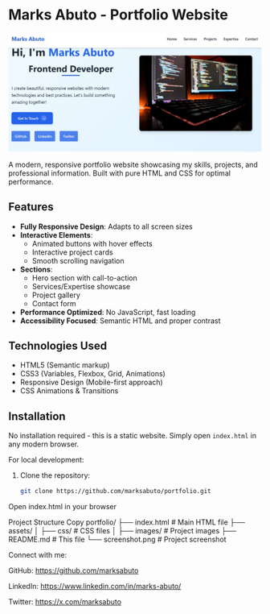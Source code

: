 # Marks Abuto - Portfolio Website

![Portfolio Screenshot](\assets\images\portfolio.jpg) 

A modern, responsive portfolio website showcasing my skills, projects, and professional information. Built with pure HTML and CSS for optimal performance.

## Features

- **Fully Responsive Design**: Adapts to all screen sizes
- **Interactive Elements**:
  - Animated buttons with hover effects
  - Interactive project cards
  - Smooth scrolling navigation
- **Sections**:
  - Hero section with call-to-action
  - Services/Expertise showcase
  - Project gallery
  - Contact form
- **Performance Optimized**: No JavaScript, fast loading
- **Accessibility Focused**: Semantic HTML and proper contrast

## Technologies Used

- HTML5 (Semantic markup)
- CSS3 (Variables, Flexbox, Grid, Animations)
- Responsive Design (Mobile-first approach)
- CSS Animations & Transitions

## Installation

No installation required - this is a static website. Simply open `index.html` in any modern browser.

For local development:

1. Clone the repository:
   ```bash
   git clone https://github.com/marksabuto/portfolio.git

Open index.html in your browser

Project Structure
Copy
portfolio/
├── index.html          # Main HTML file
├── assets/
│   ├── css/            # CSS files
│   ├── images/         # Project images
├── README.md           # This file
└── screenshot.png      # Project screenshot


Connect with me:

GitHub: https://github.com/marksabuto

LinkedIn: https://www.linkedin.com/in/marks-abuto/

Twitter: https://x.com/marksabuto
